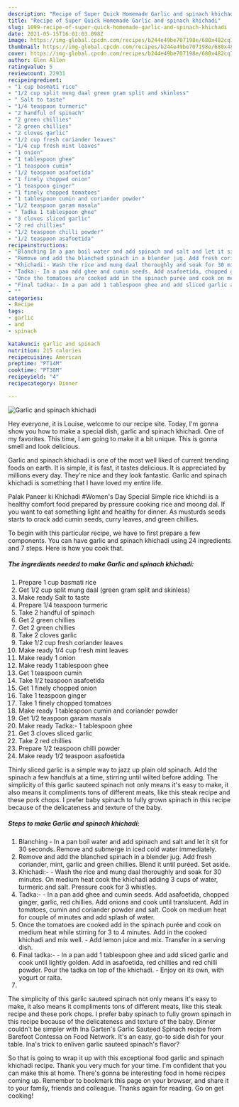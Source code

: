 ```yaml
---
description: "Recipe of Super Quick Homemade Garlic and spinach khichadi"
title: "Recipe of Super Quick Homemade Garlic and spinach khichadi"
slug: 1099-recipe-of-super-quick-homemade-garlic-and-spinach-khichadi
date: 2021-05-15T16:01:03.098Z
image: https://img-global.cpcdn.com/recipes/b244e49be707198e/680x482cq70/garlic-and-spinach-khichadi-recipe-main-photo.jpg
thumbnail: https://img-global.cpcdn.com/recipes/b244e49be707198e/680x482cq70/garlic-and-spinach-khichadi-recipe-main-photo.jpg
cover: https://img-global.cpcdn.com/recipes/b244e49be707198e/680x482cq70/garlic-and-spinach-khichadi-recipe-main-photo.jpg
author: Glen Allen
ratingvalue: 5
reviewcount: 22931
recipeingredient:
- "1 cup basmati rice"
- "1/2 cup split mung daal green gram split and skinless"
- " Salt to taste"
- "1/4 teaspoon turmeric"
- "2 handful of spinach"
- "2 green chillies"
- "2 green chillies"
- "2 cloves garlic"
- "1/2 cup fresh coriander leaves"
- "1/4 cup fresh mint leaves"
- "1 onion"
- "1 tablespoon ghee"
- "1 teaspoon cumin"
- "1/2 teaspoon asafoetida"
- "1 finely chopped onion"
- "1 teaspoon ginger"
- "1 finely chopped tomatoes"
- "1 tablespoon cumin and coriander powder"
- "1/2 teaspoon garam masala"
- " Tadka 1 tablespoon ghee"
- "3 cloves sliced garlic"
- "2 red chillies"
- "1/2 teaspoon chilli powder"
- "1/2 teaspoon asafoetida"
recipeinstructions:
- "Blanching In a pan boil water and add spinach and salt and let it sit for 30 seconds. Remove and submerge in iced cold water immediately."
- "Remove and add the blanched spinach in a blender jug. Add fresh coriander, mint, garlic and green chillies. Blend it until puréed. Set aside."
- "Khichadi:- Wash the rice and mung daal thoroughly and soak for 30 minutes. On medium heat cook the khichadi adding 3 cups of water, turmeric and salt. Pressure cook for 3 whistles."
- "Tadka:- In a pan add ghee and cumin seeds. Add asafoetida, chopped ginger, garlic, red chillies. Add onions and cook until translucent. Add in tomatoes, cumin and coriander powder and salt. Cook on medium heat for couple of minutes and add splash of water."
- "Once the tomatoes are cooked add in the spinach purée and cook on medium heat while stirring for 3 to 4 minutes. Add in the cooked khichadi and mix well.  Add lemon juice and mix. Transfer in a serving dish."
- "Final tadka:- In a pan add 1 tablespoon ghee and add sliced garlic and cook until lightly golden. Add in asafoetida, red chillies and red chilli powder. Pour the tadka on top of the khichadi.  Enjoy on its own, with yogurt or raita."
- ""
categories:
- Recipe
tags:
- garlic
- and
- spinach

katakunci: garlic and spinach 
nutrition: 215 calories
recipecuisine: American
preptime: "PT14M"
cooktime: "PT38M"
recipeyield: "4"
recipecategory: Dinner

---
```



![Garlic and spinach khichadi](https://img-global.cpcdn.com/recipes/b244e49be707198e/680x482cq70/garlic-and-spinach-khichadi-recipe-main-photo.jpg)

Hey everyone, it is Louise, welcome to our recipe site. Today, I'm gonna show you how to make a special dish, garlic and spinach khichadi. One of my favorites. This time, I am going to make it a bit unique. This is gonna smell and look delicious.

Garlic and spinach khichadi is one of the most well liked of current trending foods on earth. It is simple, it is fast, it tastes delicious. It is appreciated by millions every day. They're nice and they look fantastic. Garlic and spinach khichadi is something that I have loved my entire life.

Palak Paneer ki Khichadi #Women&#39;s Day Special Simple rice khichdi is a healthy comfort food prepared by pressure cooking rice and moong dal. If you want to eat something light and healthy for dinner. As musturds seeds starts to crack add cumin seeds, curry leaves, and green chillies.


To begin with this particular recipe, we have to first prepare a few components. You can have garlic and spinach khichadi using 24 ingredients and 7 steps. Here is how you cook that.

<!--inarticleads1-->

##### The ingredients needed to make Garlic and spinach khichadi:

1. Prepare 1 cup basmati rice
1. Get 1/2 cup split mung daal (green gram split and skinless)
1. Make ready  Salt to taste
1. Prepare 1/4 teaspoon turmeric
1. Take 2 handful of spinach
1. Get 2 green chillies
1. Get 2 green chillies
1. Take 2 cloves garlic
1. Take 1/2 cup fresh coriander leaves
1. Make ready 1/4 cup fresh mint leaves
1. Make ready 1 onion
1. Make ready 1 tablespoon ghee
1. Get 1 teaspoon cumin
1. Take 1/2 teaspoon asafoetida
1. Get 1 finely chopped onion
1. Take 1 teaspoon ginger
1. Take 1 finely chopped tomatoes
1. Make ready 1 tablespoon cumin and coriander powder
1. Get 1/2 teaspoon garam masala
1. Make ready  Tadka:- 1 tablespoon ghee
1. Get 3 cloves sliced garlic
1. Take 2 red chillies
1. Prepare 1/2 teaspoon chilli powder
1. Make ready 1/2 teaspoon asafoetida


Thinly sliced garlic is a simple way to jazz up plain old spinach. Add the spinach a few handfuls at a time, stirring until wilted before adding. The simplicity of this garlic sauteed spinach not only means it&#39;s easy to make, it also means it compliments tons of different meats, like this steak recipe and these pork chops. I prefer baby spinach to fully grown spinach in this recipe because of the delicateness and texture of the baby. 

<!--inarticleads2-->

##### Steps to make Garlic and spinach khichadi:

1. Blanching - In a pan boil water and add spinach and salt and let it sit for 30 seconds. Remove and submerge in iced cold water immediately.
1. Remove and add the blanched spinach in a blender jug. Add fresh coriander, mint, garlic and green chillies. Blend it until puréed. Set aside.
1. Khichadi:- - Wash the rice and mung daal thoroughly and soak for 30 minutes. On medium heat cook the khichadi adding 3 cups of water, turmeric and salt. Pressure cook for 3 whistles.
1. Tadka:- - In a pan add ghee and cumin seeds. Add asafoetida, chopped ginger, garlic, red chillies. Add onions and cook until translucent. Add in tomatoes, cumin and coriander powder and salt. Cook on medium heat for couple of minutes and add splash of water.
1. Once the tomatoes are cooked add in the spinach purée and cook on medium heat while stirring for 3 to 4 minutes. Add in the cooked khichadi and mix well.  - Add lemon juice and mix. Transfer in a serving dish.
1. Final tadka:- - In a pan add 1 tablespoon ghee and add sliced garlic and cook until lightly golden. Add in asafoetida, red chillies and red chilli powder. Pour the tadka on top of the khichadi.  - Enjoy on its own, with yogurt or raita.
1. 


The simplicity of this garlic sauteed spinach not only means it&#39;s easy to make, it also means it compliments tons of different meats, like this steak recipe and these pork chops. I prefer baby spinach to fully grown spinach in this recipe because of the delicateness and texture of the baby. Dinner couldn&#39;t be simpler with Ina Garten&#39;s Garlic Sauteed Spinach recipe from Barefoot Contessa on Food Network. It&#39;s an easy, go-to side dish for your table. Ina&#39;s trick to enliven garlic sauteed spinach&#39;s flavor? 

So that is going to wrap it up with this exceptional food garlic and spinach khichadi recipe. Thank you very much for your time. I'm confident that you can make this at home. There's gonna be interesting food in home recipes coming up. Remember to bookmark this page on your browser, and share it to your family, friends and colleague. Thanks again for reading. Go on get cooking!

